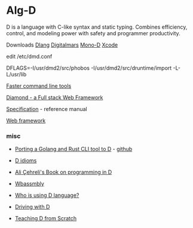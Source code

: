 Alg-D
=====

D is a language with C-like syntax and static typing. 
Combines efficiency, control, and modeling power with safety and programmer productivity.

Downloads
[Dlang](http://dlang.org/download.html)
[Digitalmars](http://digitalmars.com/d/download.html)
[Mono-D](http://mono-d.alexanderbothe.com/download/)
[Xcode](http://michelf.ca/projects/d-for-xcode/)


edit /etc/dmd.conf

DFLAGS=-I/usr/dmd2/src/phobos -I/usr/dmd2/src/druntime/import -L-L/usr/lib

[Faster command line tools](http://dlang.org/blog/2017/05/24/faster-command-line-tools-in-d/)

[Diamond - a Full stack Web Framework](https://github.com/DiamondMVC/Diamond)

[Specification](https://dlang.org/spec/spec.html) - reference manual

[Web framework](https://github.com/huntlabs/hunt-framework)

### misc

+ [Porting a Golang and Rust CLI tool to D](https://pingfrommorocco.blogspot.com/2020/08/porting-golang-and-rust-cli-tool-to-d.html) - [github](https://github.com/azihassan/hashtrack-client)

+ [D idioms](https://p0nce.github.io/d-idioms/)

+ [Ali Çehreli's Book on programming in D](https://ddili.org/ders/d.en/index.html)

+ [Wbassmbly](http://webassembly.arsdnet.net/)

+ [Who is using D language?](https://dlang.org/orgs-using-d.html)
+ [Driving with D](https://dlang.org/blog/2021/06/01/driving-with-d/)
+ [Teaching D from Scratch](https://dlang.org/blog/2021/12/23/teaching-d-from-scratch-is-it-a-viable-first-language/)
